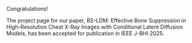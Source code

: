 Congratulations!


The project page for our paper, BS-LDM: Effective Bone Suppression in High-Resolution Chest X-Ray Images with Conditional Latent Diffusion Models, has been accepted for publication in IEEE J-BHI 2025.

